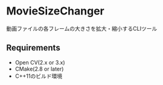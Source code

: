 # MovieSizeChanger
動画ファイルの各フレームの大きさを拡大・縮小するCLIツール

## Requirements
- Open CV(2.x or 3.x)
- CMake(2.8 or later)
- C++11のビルド環境
